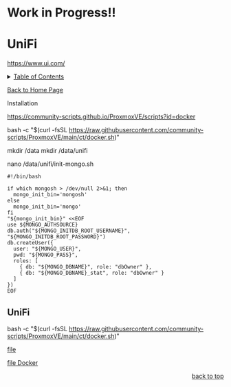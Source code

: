 # Work in Progress!!

<a id="readme_top"></a>
# UniFi
https://www.ui.com/

<details>
<summary><u>Table of Contents</u></summary>

+ <a href="#Installation">Installation</a>
	
</details> 

<a href="https://github.com/HomeStudiosDIY/HomeStudiosDIY/blob/main/README.md">Back to Home Page</a>


  

Installation


https://community-scripts.github.io/ProxmoxVE/scripts?id=docker


bash -c "$(curl -fsSL https://raw.githubusercontent.com/community-scripts/ProxmoxVE/main/ct/docker.sh)"



	
mkdir /data
mkdir /data/unifi	





nano /data/unifi/init-mongo.sh


```
#!/bin/bash

if which mongosh > /dev/null 2>&1; then
  mongo_init_bin='mongosh'
else
  mongo_init_bin='mongo'
fi
"${mongo_init_bin}" <<EOF
use ${MONGO_AUTHSOURCE}
db.auth("${MONGO_INITDB_ROOT_USERNAME}", "${MONGO_INITDB_ROOT_PASSWORD}")
db.createUser({
  user: "${MONGO_USER}",
  pwd: "${MONGO_PASS}",
  roles: [
    { db: "${MONGO_DBNAME}", role: "dbOwner" },
    { db: "${MONGO_DBNAME}_stat", role: "dbOwner" }
  ]
})
EOF	
```	
<a id="about-the-project"></a>
## UniFi


bash -c "$(curl -fsSL https://raw.githubusercontent.com/community-scripts/ProxmoxVE/main/ct/docker.sh)"
	

<a href="https://github.com/HomeStudiosDIY/ProxMox-Config/blob/main/Docker%20Compose%20Files/Unifi/init-mongo.sh/" target="_blank">file</a>




<a href="https://github.com/HomeStudiosDIY/ProxMox-Config/blob/main/Docker%20Compose%20Files/Unifi/Unifi.yaml/" target="_blank" rel="noopener noreferrer">file Docker</a>



<p align="right"><a href="#readme_top">back to top</a></p>	
